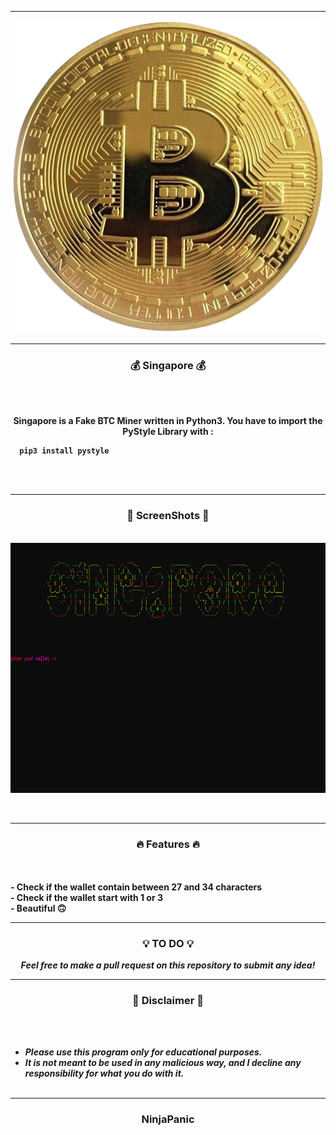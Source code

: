 -----

<p align="center">
<img src="https://github.com/NinjaPanic/Images/blob/main/BTC.png?raw=true", width="500", height="500">
</p>

-----

### <p align="center">💰 Singapore 💰</p>

<br><br>
<p align="center">
<strong>
Singapore is a Fake BTC Miner written in Python3. You have to import the PyStyle Library with :

```bash
  pip3 install pystyle
```
<br><br>

-----

### <p align="center">👀 ScreenShots 👀</p>

<br>
</strong>
<img src="https://github.com/NinjaPanic/Images/blob/main/Capture.PNG?raw=true" width="800", height="400">
</p>
<br>

-----

### <p align="center">🔥 Features 🔥</p>

<br><br>
<strong> - Check if the wallet contain between 27 and 34 characters</strong>
<br>
<strong> - Check if the wallet start with 1 or 3</strong>
<br>
<strong> - Beautiful 🙃</strong>
<br>

-----

### <p align="center">💡 TO DO 💡</p>

<p align="center"><strong><i>Feel free to make a pull request on this repository to submit any idea!</i></strong</p>

-----

### <p align="center">📌 Disclaimer 📌</p>

<br><br>
* ***Please use this program only for educational purposes.***
* ***It is not meant to be used in any malicious way, and I decline any responsibility for what you do with it.***
<br><br>

-----

### <p align="center">NinjaPanic</p>
